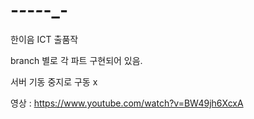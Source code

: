 # -_-_-_-_-_-
한이음 ICT 출품작

branch 별로 각 파트 구현되어 있음.

서버 기동 중지로 구동 x

영상 : https://www.youtube.com/watch?v=BW49jh6XcxA
